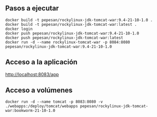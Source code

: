 ## Pasos a ejecutar

```shell
docker build -t pepesan/rockylinux-jdk-tomcat-war:9.4-21-10-1.0 .
docker build -t pepesan/rockylinux-jdk-tomcat-war:latest .
docker login 
docker push pepesan/rockylinux-jdk-tomcat-war:9.4-21-10-1.0
docker push pepesan/rockylinux-jdk-tomcat-war:latest
docker run -d --name rockylinux-tomcat-war -p 8084:8080 pepesan/rockylinux-jdk-tomcat-war:9.4-21-10-1.0
```

## Acceso a la aplicación 
[http://localhost:8083/app](http://localhost:8083/app)

## Acceso a volúmenes
```shell
docker run -d --name tomcat -p 8083:8080 -v ./webapps:/deploy/tomcat/webapps pepesan/rockylinux-jdk-tomcat-war:bookworm-21-10-1.0
```




